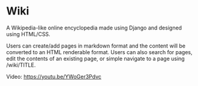 # Wiki

A Wikipedia-like online encyclopedia made using Django and designed using
HTML/CSS. 

Users can create/add pages in markdown format and the content will be converted to an HTML renderable format. Users can also search for pages, 
edit the contents of an existing page, or simple navigate to a page using 
/wiki/TITLE.

Video: https://youtu.be/YWoGer3Pdvc
